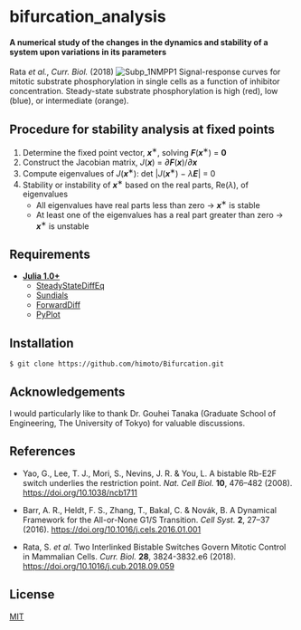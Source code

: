 # bifurcation_analysis
#### A numerical study of the changes in the dynamics and stability of a system upon variations in its parameters
Rata *et al.*, *Curr. Biol.* (2018)
![Subp_1NMPP1](https://user-images.githubusercontent.com/31299606/57923783-39d76100-78de-11e9-9de2-95a385a06a13.png)
Signal-response curves for mitotic substrate phosphorylation in single cells as a function of inhibitor concentration. Steady-state substrate phosphorylation is high (red), low (blue), or intermediate (orange).

## Procedure for stability analysis at fixed points
1. Determine the fixed point vector, ***x***<sup>∗</sup>, solving ***F***(***x***<sup>∗</sup>) = **0**
1. Construct the Jacobian matrix, *J*(***x***) = *∂*__*F*__(***x***)/*∂*__*x*__
1. Compute eigenvalues of *J*(***x***<sup>∗</sup>): det |*J*(***x***<sup>∗</sup>) − *λ*__*E*__| = 0
1. Stability or instability of ***x***<sup>∗</sup> based on the real parts, Re(*λ*), of eigenvalues
    - All eigenvalues have real parts less than zero → ***x***<sup>∗</sup> is stable
    - At least one of the eigenvalues has a real part greater than zero
→ ***x***<sup>∗</sup> is unstable

## Requirements
- **[Julia 1.0+](https://julialang.org)**
    - [SteadyStateDiffEq](https://github.com/JuliaDiffEq/SteadyStateDiffEq.jl)
    - [Sundials](https://github.com/JuliaDiffEq/Sundials.jl)
    - [ForwardDiff](https://github.com/JuliaDiff/ForwardDiff.jl)
    - [PyPlot](https://github.com/JuliaPy/PyPlot.jl)

## Installation
    $ git clone https://github.com/himoto/Bifurcation.git

## Acknowledgements
I would particularly like to thank Dr. Gouhei Tanaka (Graduate School of Engineering, The University of Tokyo) for valuable discussions.

## References
- Yao, G., Lee, T. J., Mori, S., Nevins, J. R. & You, L. A bistable Rb-E2F switch underlies the restriction point. *Nat. Cell Biol.* **10**, 476–482 (2008). https://doi.org/10.1038/ncb1711

- Barr, A. R., Heldt, F. S., Zhang, T., Bakal, C. & Novák, B. A Dynamical Framework for the All-or-None G1/S Transition. *Cell Syst.* **2**, 27–37 (2016). https://doi.org/10.1016/j.cels.2016.01.001

- Rata, S. *et al.* Two Interlinked Bistable Switches Govern Mitotic Control in Mammalian Cells. *Curr. Biol.* **28**, 3824-3832.e6 (2018). https://doi.org/10.1016/j.cub.2018.09.059

## License
[MIT](/LICENSE)